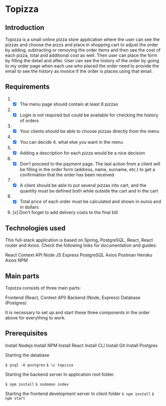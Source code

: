 # Topizza

## Introduction

Topizza is a small online pizza store application where the user can see the pizzas and choose the pizzs and place in shopping cart to adjust the order by adding, subtracting or removing the order items and then see the cost of each pizza, total and additional cost as well. Then user can place the form by filling the detail and after. User can see the history of the order by going to my order page when each use who placed the order need to provide the email to see the history as invoice if the order is places using that email.

## Requirements

1. -[x] The menu page should contain at least 8 pizzas
2. -[x] Login is not required but could be available for checking the history of orders
3. -[x] Your clients should be able to choose pizzas directly from the menu
4. -[x] You can decide 4. what else you want in the menu
5. -[x] Adding a description for each pizza would be a nice decision
6. -[x] Don’t proceed to the payment page. The last action from a client will be filling in the order form (address,
   name, surname, etc.) to get a confirmation that the order has been received
7. -[x] A client should be able to put several pizzas into cart, and the quantity must be defined both while
   outside the cart and in the cart
8. -[x] Total price of each order must be calculated and shown in euros and in dollars
9. [x] Don’t forget to add delivery costs to the final bill

## Technologies used

This full-stack application is based on Spring, PostgreSQL, React, React router and Axios. Check the following links for documentation and guides:

React
Context API
Node JS
Express
PostgreSQL
Axios
Postman
Heroku
Axios
NPM

## Main parts

Topizza consists of three main parts:

Frontend (React, Context API)
Backend (Node, Express)
Database (Postgres)

It is necessary to set up and start these three components in the order above for everything to work.

## Prerequisites

Install Nodejs
Install NPM
Install React
Install CLI
Install Git
Install Postgres

Starting the database

`$ psql -U postgres`
`$ \c topizza`

Starting the backend server
In application root folder.

`$ npm install`
`$ nodomon index`

Starting the frontend development server
In client folder
`$ npm install`
`$ npm start`
